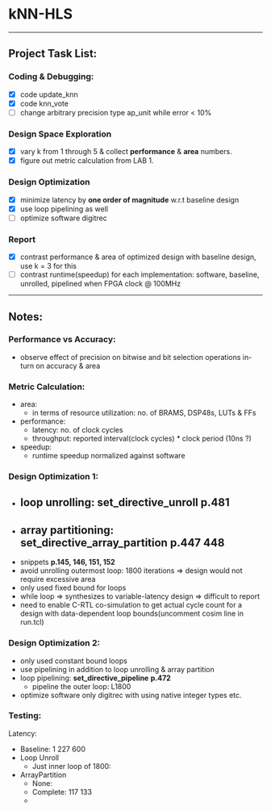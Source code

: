 # kNN-HLS

---
## Project Task List:
### Coding & Debugging:
- [x] code update_knn
- [x] code knn_vote
- [ ] change arbitrary precision type ap_unit while error < 10%

### Design Space Exploration
- [x] vary k from 1 through 5 & collect **performance** & **area** numbers.
- [x] figure out metric calculation from LAB 1.

### Design Optimization
- [x] minimize latency by **one order of magnitude** w.r.t baseline design
- [x] use loop pipelining as well
- [ ] optimize software digitrec

### Report
- [x] contrast performance & area of optimized design with baseline design, use k = 3 for this
- [ ] contrast runtime(speedup) for each implementation: software, baseline, unrolled, pipelined when FPGA clock @ 100MHz

---
## Notes:
### Performance vs Accuracy:
* observe effect of precision on bitwise and bit selection operations in-turn on accuracy & area


### Metric Calculation:
* area: 
	- in terms of resource utilization: no. of BRAMS, DSP48s, LUTs & FFs 
* performance:
	- latency: no. of clock cycles
	- throughput: reported interval(clock cycles) * clock period (10ns ?)
* speedup:
	- runtime speedup normalized against software

### Design Optimization 1:
* loop unrolling: **set_directive_unroll** **p.481**
	- 
* array partitioning: **set_directive_array_partition** **p.447 448**
	- 
* snippets **p.145, 146, 151, 152**
* avoid unrolling outermost loop: 1800 iterations => design would not require excessive area
* only used fixed bound for loops
* while loop => synthesizes to variable-latency design => difficult to report
* need to enable C-RTL co-simulation to get actual cycle count for a design with data-dependent loop bounds(uncomment cosim line in run.tcl)

### Design Optimization 2:
* only used constant bound loops
* use pipelining in addition to loop unrolling & array partition
* loop pipelining: **set_directive_pipeline** **p.472**
	- pipeline the outer loop: L1800
* optimize software only digitrec with using native integer types etc.

### Testing:
Latency:
* Baseline: 1 227 600
* Loop Unroll
	- Just inner loop of 1800: 
* ArrayPartition
	- None: 
	- Complete: 117 133
	- 